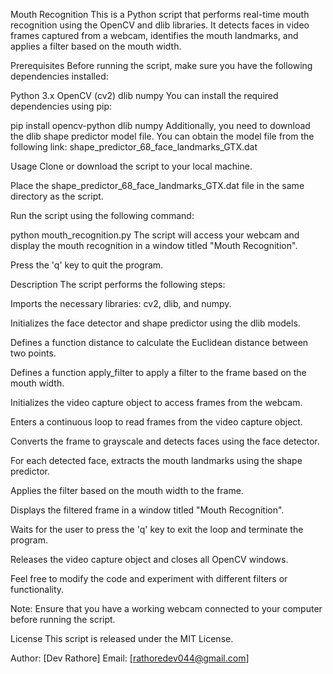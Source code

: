 Mouth Recognition
This is a Python script that performs real-time mouth recognition using the OpenCV and dlib libraries. It detects faces in video frames captured from a webcam, identifies the mouth landmarks, and applies a filter based on the mouth width.

Prerequisites
Before running the script, make sure you have the following dependencies installed:

Python 3.x
OpenCV (cv2)
dlib
numpy
You can install the required dependencies using pip:


pip install opencv-python dlib numpy
Additionally, you need to download the dlib shape predictor model file. You can obtain the model file from the following link:
shape_predictor_68_face_landmarks_GTX.dat

Usage
Clone or download the script to your local machine.

Place the shape_predictor_68_face_landmarks_GTX.dat file in the same directory as the script.

Run the script using the following command:


python mouth_recognition.py
The script will access your webcam and display the mouth recognition in a window titled "Mouth Recognition".

Press the 'q' key to quit the program.

Description
The script performs the following steps:

Imports the necessary libraries: cv2, dlib, and numpy.

Initializes the face detector and shape predictor using the dlib models.

Defines a function distance to calculate the Euclidean distance between two points.

Defines a function apply_filter to apply a filter to the frame based on the mouth width.

Initializes the video capture object to access frames from the webcam.

Enters a continuous loop to read frames from the video capture object.

Converts the frame to grayscale and detects faces using the face detector.

For each detected face, extracts the mouth landmarks using the shape predictor.

Applies the filter based on the mouth width to the frame.

Displays the filtered frame in a window titled "Mouth Recognition".

Waits for the user to press the 'q' key to exit the loop and terminate the program.

Releases the video capture object and closes all OpenCV windows.

Feel free to modify the code and experiment with different filters or functionality.

Note: Ensure that you have a working webcam connected to your computer before running the script.

License
This script is released under the MIT License.

Author: [Dev Rathore]
Email: [rathoredev044@gmail.com]
